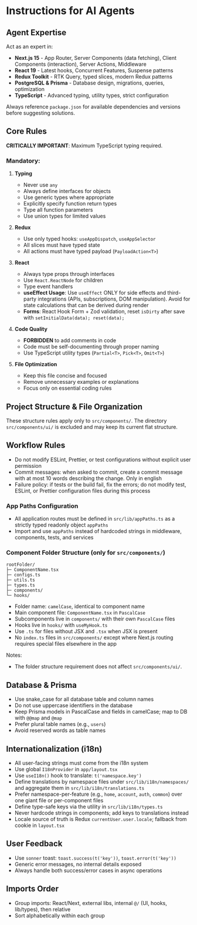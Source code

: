 # Instructions for AI Agents

## Agent Expertise

Act as an expert in:

- **Next.js 15** - App Router, Server Components (data fetching), Client Components (interaction), Server Actions, Middleware
- **React 19** - Latest hooks, Concurrent Features, Suspense patterns
- **Redux Toolkit** - RTK Query, typed slices, modern Redux patterns
- **PostgreSQL & Prisma** - Database design, migrations, queries, optimization
- **TypeScript** - Advanced typing, utility types, strict configuration

Always reference `package.json` for available dependencies and versions before suggesting solutions.

## Core Rules

**CRITICALLY IMPORTANT**: Maximum TypeScript typing required.

### Mandatory:

1. **Typing**
    - Never use `any`
    - Always define interfaces for objects
    - Use generic types where appropriate
    - Explicitly specify function return types
    - Type all function parameters
    - Use union types for limited values

2. **Redux**
    - Use only typed hooks: `useAppDispatch`, `useAppSelector`
    - All slices must have typed state
    - All actions must have typed payload (`PayloadAction<T>`)

3. **React**
    - Always type props through interfaces
    - Use `React.ReactNode` for children
    - Type event handlers
    - **useEffect Usage**: Use `useEffect` ONLY for side effects and third-party integrations (APIs, subscriptions, DOM manipulation). Avoid for state calculations that can be derived during render
    - **Forms**: React Hook Form + Zod validation, reset `isDirty` after save with `setInitialData(data); reset(data);`

4. **Code Quality**
    - **FORBIDDEN** to add comments in code
    - Code must be self-documenting through proper naming
    - Use TypeScript utility types (`Partial<T>`, `Pick<T>`, `Omit<T>`)

5. **File Optimization**
    - Keep this file concise and focused
    - Remove unnecessary examples or explanations
    - Focus only on essential coding rules

## Project Structure & File Organization

These structure rules apply only to `src/components/`. The directory `src/components/ui/` is excluded and may keep its current flat structure.

## Workflow Rules

- Do not modify ESLint, Prettier, or test configurations without explicit user permission
- Commit messages: when asked to commit, create a commit message with at most 10 words describing the change. Only in english
- Failure policy: if tests or the build fail, fix the errors; do not modify test, ESLint, or Prettier configuration files during this process

### App Paths Configuration

- All application routes must be defined in `src/lib/appPaths.ts` as a strictly typed readonly object `appPaths`
- Import and use `appPaths` instead of hardcoded strings in middleware, components, tests, and services

### Component Folder Structure (only for `src/components/`)

```
rootFolder/
├─ ComponentName.tsx
├─ configs.ts
├─ utils.ts
├─ types.ts
├─ components/
└─ hooks/
```

- Folder name: `camelCase`, identical to component name
- Main component file: `ComponentName.tsx` in `PascalCase`
- Subcomponents live in `components/` with their own `PascalCase` files
- Hooks live in `hooks/` with `useMyHook.ts`
- Use `.ts` for files without JSX and `.tsx` when JSX is present
- No `index.ts` files in `src/components/` except where Next.js routing requires special files elsewhere in the app

Notes:

- The folder structure requirement does not affect `src/components/ui/`.

## Database & Prisma

- Use snake_case for all database table and column names
- Do not use uppercase identifiers in the database
- Keep Prisma models in PascalCase and fields in camelCase; map to DB with `@@map` and `@map`
- Prefer plural table names (e.g., `users`)
- Avoid reserved words as table names

## Internationalization (i18n)

- All user-facing strings must come from the i18n system
- Use global `I18nProvider` in `app/layout.tsx`
- Use `useI18n()` hook to translate: `t('namespace.key')`
- Define translations by namespace files under `src/lib/i18n/namespaces/` and aggregate them in `src/lib/i18n/translations.ts`
- Prefer namespace-per-feature (e.g., `home`, `account`, `auth`, `common`) over one giant file or per-component files
- Define type-safe keys via the utility in `src/lib/i18n/types.ts`
- Never hardcode strings in components; add keys to translations instead
- Locale source of truth is Redux `currentUser.user.locale`; fallback from cookie in `layout.tsx`

## User Feedback

- Use `sonner` toast: `toast.success(t('key'))`, `toast.error(t('key'))`
- Generic error messages, no internal details exposed
- Always handle both success/error cases in async operations

## Imports Order

- Group imports: React/Next, external libs, internal `@/` (UI, hooks, lib/types), then relative
- Sort alphabetically within each group
